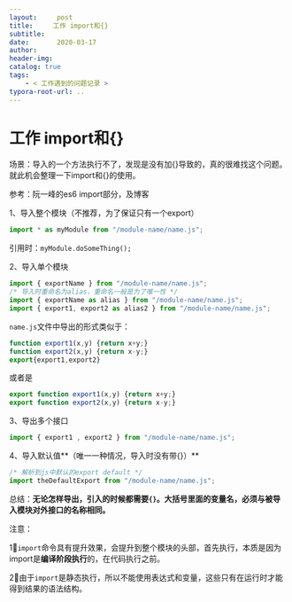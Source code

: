 ```yaml
---
layout:     post
title:     工作 import和{}
subtitle:  
date:       2020-03-17
author:     
header-img: 
catalog: true
tags:
    - < 工作遇到的问题记录 >
typora-root-url: ..
---
```



# 工作 import和{}

场景：导入的一个方法执行不了，发现是没有加{}导致的，真的很难找这个问题。就此机会整理一下import和{}的使用。

参考：阮一峰的es6 import部分，及博客



1、导入整个模块（不推荐，为了保证只有一个export） 

```javascript
import * as myModule from "/module-name/name.js";
```

引用时：`myModule.doSomeThing();`

2、导入单个模块

```javascript
import { exportName } from "/module-name/name.js";
/* 导入时重命名为alias，重命名一般是为了唯一性 */
import { exportName as alias } from "/module-name/name.js";
import { export1, export2 as alias2 } from "/module-name/name.js";
```

`name.js`文件中导出的形式类似于：

```javascript
function export1(x,y) {return x+y;}
function export2(x,y) {return x-y;}
export{export1,export2}
```

或者是

```javascript
export function export1(x,y) {return x+y;}
export function export2(x,y) {return x-y;}
```

3、导出多个接口

```javascript
import { export1 , export2 } from "/module-name/name.js";
```

4、导入默认值**（唯一一种情况，导入时没有带{}）**

```javascript
/* 解析到js中默认的export default */
import theDefaultExport from "/module-name/name.js";
```

总结：**无论怎样导出，引入的时候都需要`{}`。大括号里面的变量名，必须与被导入模块对外接口的名称相同。**



注意：

1⃣️`import`命令具有提升效果，会提升到整个模块的头部，首先执行，本质是因为import是**编译阶段执行**的，在代码执行之前。

2⃣️由于`import`是静态执行，所以不能使用表达式和变量，这些只有在运行时才能得到结果的语法结构。

